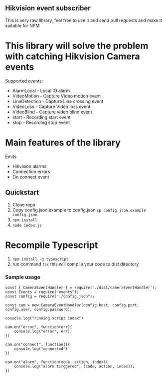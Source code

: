 ## Hikvision event subscriber

This is very raw library, feel free to use it and send pull requests and make it suitable for NPM

# This library will solve the problem with catching Hikvision Camera events

Supported events:
* AlarmLocal - Local IO alarm
* VideoMotion - Capture Video motion event
* LineDetection - Capture Line crossing event
* VideoLoss - Capture Video loss event
* VideoBlind - Capture video blind event
* start - Recording start event
* stop - Recording stop event

# Main features of the library

Emits
* Hikvision alarms
* Connection errors
* On connect event

## Quickstart

1. Clone repo
2. Copy config.json.example to config.json `cp config.json.example config.json`
3. `npm install`
4. `node index.js`

# Recompile Typescript
1. `npm install -g typescript`
2. run command `tsc` this will compile your code to dist directory


### Sample usage

``` 
const { CameraEventHandler } = require('./dist/cameraEventHandler');
const Events = require("events");
const config = require("./config.json");

const cam = new CameraEventHandler(config.host, config.port, config.user, config.password);

console.log("running script index")

cam.on("error", function(err){
    console.log("error", err);
})

cam.on("connect", function(){
    console.log("connected")
})

cam.on("alarm", function(code, action, index){
    console.log("alarm tirggered", [code, action, index]);
})

```
